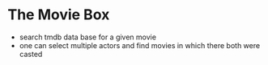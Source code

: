 # The Movie Box 

- search tmdb data base for a given movie 
- one can select multiple actors and find movies in which there both were casted
